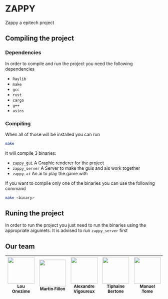# ZAPPY
Zappy a epitech project

## Compiling the project

### Dependencies

In order to compile and run the project you need the following dependencies
- `Raylib`
- `make`
- `gcc`
- `rust`
- `cargo`
- `g++`
- `asios`

### Compiling

When all of those will be installed you can run
```sh
make
```

It will compile 3 binaries:
- `zappy_gui` A Graphic renderer for the project
- `zappy_server` A Server to make the guis and ais work together
- `zappy_ai` An ai to play the game with

If you want to compile only one of the binaries you can use the following command
```sh
make <binary>
```

## Runing the project

In order to run the project you just need to run the binaries using the appropriate argumets.
It is advised to run `zappy_server` first

## Our team
| [<img src="https://avatars.githubusercontent.com/u/109749395?v=4" width=85><br><sub>Lou Onezime</sub>](https://github.com/louonezime) | [<img src="https://avatars.githubusercontent.com/u/114775771?v=4" width=85><br><sub>Martin Fillon</sub>](https://github.com/MartinFillon) | [<img src="https://avatars.githubusercontent.com/u/100275038?v=4" width=85><br><sub>Alexandre Vigoureux</sub>](https://github.com/Aluxray) | [<img src="https://avatars.githubusercontent.com/u/114816489?v=4" width=85><br><sub>Tiphaine Bertone</sub>](https://github.com/Kanda09) | [<img src="https://avatars.githubusercontent.com/u/105550975?v=4" width=85><br><sub>Manuel Tome</sub>](https://github.com/ManuelR-T)| [<img src="https://avatars.githubusercontent.com/u/114925763?v=4" width=85><br><sub>Rahul Chander</sub>](https://github.com/RahulCHANDER25)|
| :------------: | :------------: | :------------: | :------------: | :------------: | :------------: |